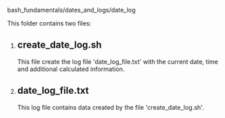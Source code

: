 bash_fundamentals/dates_and_logs/date_log

This folder contains two files:

1. ## create_date_log.sh
   This file create the log file 'date_log_file.txt' with the current date, time and additional calculated information.

2. ## date_log_file.txt
   This log file contains data created by the file 'create_date_log.sh'.



